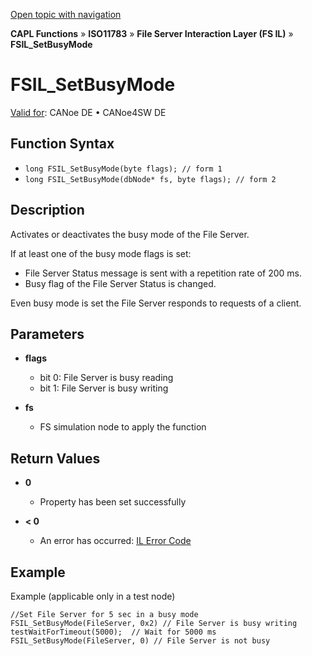 [Open topic with navigation](../../../../../../CANoeDEFamily.htm#Topics/CAPLFunctions/ISO11783/ISOInteractionLayerFS/Functions/CAPLfunctionIso11783FSILSetBusyMode.md)

**CAPL Functions** » **ISO11783** » **File Server Interaction Layer (FS IL)** » **FSIL_SetBusyMode**

# FSIL_SetBusyMode

[Valid for](../../../../Shared/FeatureAvailability.md): CANoe DE • CANoe4SW DE

## Function Syntax

- `long FSIL_SetBusyMode(byte flags); // form 1`
- `long FSIL_SetBusyMode(dbNode* fs, byte flags); // form 2`

## Description

Activates or deactivates the busy mode of the File Server.

If at least one of the busy mode flags is set:

- File Server Status message is sent with a repetition rate of 200 ms.
- Busy flag of the File Server Status is changed.

Even busy mode is set the File Server responds to requests of a client.

## Parameters

- **flags**
  - bit 0: File Server is busy reading
  - bit 1: File Server is busy writing

- **fs**
  - FS simulation node to apply the function

## Return Values

- **0**
  - Property has been set successfully

- **< 0**
  - An error has occurred: [IL Error Code](../../../CAPLfunctionsISOj1939ErrorCodes.md)

## Example

Example (applicable only in a test node)

```plaintext
//Set File Server for 5 sec in a busy mode
FSIL_SetBusyMode(FileServer, 0x2) // File Server is busy writing
testWaitForTimeout(5000);  // Wait for 5000 ms
FSIL_SetBusyMode(FileServer, 0) // File Server is not busy
```
